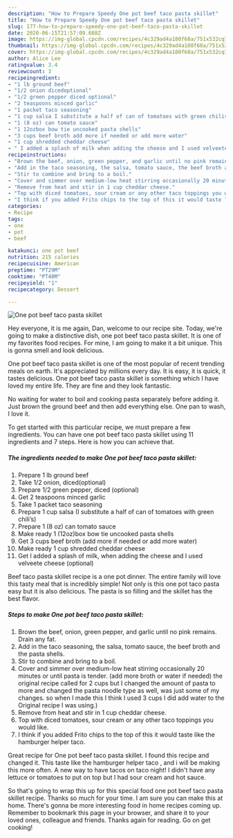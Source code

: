 ```yaml
---
description: "How to Prepare Speedy One pot beef taco pasta skillet"
title: "How to Prepare Speedy One pot beef taco pasta skillet"
slug: 177-how-to-prepare-speedy-one-pot-beef-taco-pasta-skillet
date: 2020-06-15T21:57:09.608Z
image: https://img-global.cpcdn.com/recipes/4c329ad4a180f68a/751x532cq70/one-pot-beef-taco-pasta-skillet-recipe-main-photo.jpg
thumbnail: https://img-global.cpcdn.com/recipes/4c329ad4a180f68a/751x532cq70/one-pot-beef-taco-pasta-skillet-recipe-main-photo.jpg
cover: https://img-global.cpcdn.com/recipes/4c329ad4a180f68a/751x532cq70/one-pot-beef-taco-pasta-skillet-recipe-main-photo.jpg
author: Alice Lee
ratingvalue: 3.4
reviewcount: 3
recipeingredient:
- "1 lb ground beef"
- "1/2 onion dicedoptional"
- "1/2 green pepper diced optional"
- "2 teaspoons minced garlic"
- "1 packet taco seasoning"
- "1 cup salsa I substitute a half of can of tomatoes with green chilis"
- "1 (8 oz) can tomato sauce"
- "1 12ozbox bow tie uncooked pasta shells"
- "3 cups beef broth add more if needed or add more water"
- "1 cup shredded cheddar cheese"
- " I added a splash of milk when adding the cheese and I used velveete cheese optional"
recipeinstructions:
- "Brown the beef, onion, green pepper, and garlic until no pink remains. Drain any fat."
- "Add in the taco seasoning, the salsa, tomato sauce, the beef broth and the pasta shells."
- "Stir to combine and bring to a boil."
- "Cover and simmer over medium-low heat stirring occasionally 20 minutes or until pasta is tender. (add more broth or water if needed) the original recipe called for 2 cups but I changed the amount of pasta to more and changed the pasta noodle type as well, was just some of my changes. so when I made this I think I used 3 cups I did add water to the Original recipe I was using.)"
- "Remove from heat and stir in 1 cup cheddar cheese."
- "Top with diced tomatoes, sour cream or any other taco toppings you would like."
- "I think if you added Frito chips to the top of this it would taste like the hamburger helper taco."
categories:
- Recipe
tags:
- one
- pot
- beef

katakunci: one pot beef 
nutrition: 215 calories
recipecuisine: American
preptime: "PT29M"
cooktime: "PT40M"
recipeyield: "1"
recipecategory: Dessert

---
```



![One pot beef taco pasta skillet](https://img-global.cpcdn.com/recipes/4c329ad4a180f68a/751x532cq70/one-pot-beef-taco-pasta-skillet-recipe-main-photo.jpg)

Hey everyone, it is me again, Dan, welcome to our recipe site. Today, we're going to make a distinctive dish, one pot beef taco pasta skillet. It is one of my favorites food recipes. For mine, I am going to make it a bit unique. This is gonna smell and look delicious.

One pot beef taco pasta skillet is one of the most popular of recent trending meals on earth. It's appreciated by millions every day. It is easy, it is quick, it tastes delicious. One pot beef taco pasta skillet is something which I have loved my entire life. They are fine and they look fantastic.

No waiting for water to boil and cooking pasta separately before adding it. Just brown the ground beef and then add everything else. One pan to wash, I love it.


To get started with this particular recipe, we must prepare a few ingredients. You can have one pot beef taco pasta skillet using 11 ingredients and 7 steps. Here is how you can achieve that.

<!--inarticleads1-->

##### The ingredients needed to make One pot beef taco pasta skillet:

1. Prepare 1 lb ground beef
1. Take 1/2 onion, diced(optional)
1. Prepare 1/2 green pepper, diced (optional)
1. Get 2 teaspoons minced garlic
1. Take 1 packet taco seasoning
1. Prepare 1 cup salsa (I substitute a half of can of tomatoes with green chili’s)
1. Prepare 1 (8 oz) can tomato sauce
1. Make ready 1 (12oz)box bow tie uncooked pasta shells
1. Get 3 cups beef broth (add more if needed or add more water)
1. Make ready 1 cup shredded cheddar cheese
1. Get  I added a splash of milk, when adding the cheese and I used velveete cheese (optional)


Beef taco pasta skillet recipe is a one pot dinner. The entire family will love this tasty meal that is incredibly simple! Not only is this one pot taco pasta easy but it is also delicious. The pasta is so filling and the skillet has the best flavor. 

<!--inarticleads2-->

##### Steps to make One pot beef taco pasta skillet:

1. Brown the beef, onion, green pepper, and garlic until no pink remains. Drain any fat.
1. Add in the taco seasoning, the salsa, tomato sauce, the beef broth and the pasta shells.
1. Stir to combine and bring to a boil.
1. Cover and simmer over medium-low heat stirring occasionally 20 minutes or until pasta is tender. (add more broth or water if needed) the original recipe called for 2 cups but I changed the amount of pasta to more and changed the pasta noodle type as well, was just some of my changes. so when I made this I think I used 3 cups I did add water to the Original recipe I was using.)
1. Remove from heat and stir in 1 cup cheddar cheese.
1. Top with diced tomatoes, sour cream or any other taco toppings you would like.
1. I think if you added Frito chips to the top of this it would taste like the hamburger helper taco.


Great recipe for One pot beef taco pasta skillet. I found this recipe and changed it. This taste like the hamburger helper taco , and i will be making this more often. A new way to have tacos on taco night! I didn&#39;t have any lettuce or tomatoes to put on top but I had sour cream and hot sauce. 

So that's going to wrap this up for this special food one pot beef taco pasta skillet recipe. Thanks so much for your time. I am sure you can make this at home. There's gonna be more interesting food in home recipes coming up. Remember to bookmark this page in your browser, and share it to your loved ones, colleague and friends. Thanks again for reading. Go on get cooking!
